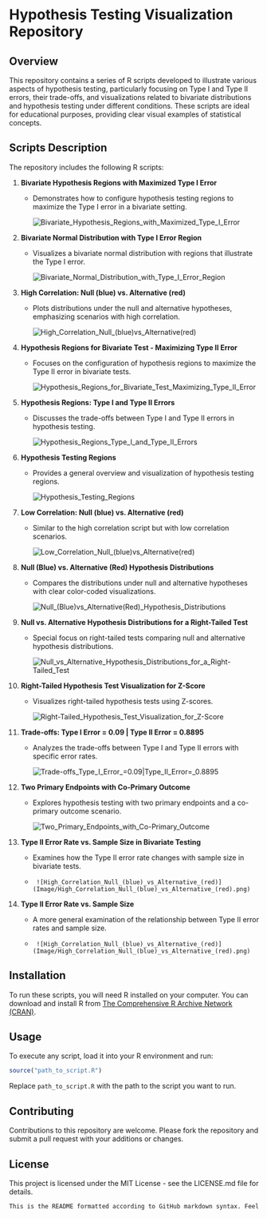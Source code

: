 # Hypothesis Testing Visualization Repository

## Overview

This repository contains a series of R scripts developed to illustrate various aspects of hypothesis testing, particularly focusing on Type I and Type II errors, their trade-offs, and visualizations related to bivariate distributions and hypothesis testing under different conditions. These scripts are ideal for educational purposes, providing clear visual examples of statistical concepts.

## Scripts Description

The repository includes the following R scripts:

1. **Bivariate Hypothesis Regions with Maximized Type I Error**
   - Demonstrates how to configure hypothesis testing regions to maximize the Type I error in a bivariate setting.
  
     ![Bivariate_Hypothesis_Regions_with_Maximized_Type_I_Error](Image/Bivariate_Hypothesis_Regions_with_Maximized_Type_I_Error.png)

2. **Bivariate Normal Distribution with Type I Error Region**
   - Visualizes a bivariate normal distribution with regions that illustrate the Type I error.

     ![Bivariate_Normal_Distribution_with_Type_I_Error_Region](Image/Bivariate_Normal_Distribution_with_Type_I_Error_Region.png)

3. **High Correlation: Null (blue) vs. Alternative (red)**
   - Plots distributions under the null and alternative hypotheses, emphasizing scenarios with high correlation.
  
     ![High_Correlation_Null_(blue)_vs_Alternative_(red)](Image/High_Correlation_Null_(blue)_vs_Alternative_(red).png)

4. **Hypothesis Regions for Bivariate Test - Maximizing Type II Error**
   - Focuses on the configuration of hypothesis regions to maximize the Type II error in bivariate tests.
  
     ![Hypothesis_Regions_for_Bivariate_Test_Maximizing_Type_II_Error](Image/Hypothesis_Regions_for_Bivariate_Test_Maximizing_Type_II_Error.png)

5. **Hypothesis Regions: Type I and Type II Errors**
   - Discusses the trade-offs between Type I and Type II errors in hypothesis testing.
  
     ![Hypothesis_Regions_Type_I_and_Type_II_Errors](Image/Hypothesis_Regions_Type_I_and_Type_II_Errors.png)

6. **Hypothesis Testing Regions**
   - Provides a general overview and visualization of hypothesis testing regions.
  
     ![Hypothesis_Testing_Regions](Image/Hypothesis_Testing_Regions.png)

7. **Low Correlation: Null (blue) vs. Alternative (red)**
   - Similar to the high correlation script but with low correlation scenarios.
  
     ![Low_Correlation_Null_(blue)_vs_Alternative_(red)](Image/Low_Correlation_Null_(blue)_vs_Alternative_(red).png)

8. **Null (Blue) vs. Alternative (Red) Hypothesis Distributions**
   - Compares the distributions under null and alternative hypotheses with clear color-coded visualizations.
  
     ![Null_(Blue)_vs_Alternative_(Red)_Hypothesis_Distributions](Image/Null_(Blue)_vs_Alternative_(Red)_Hypothesis_Distributions.png)

9. **Null vs. Alternative Hypothesis Distributions for a Right-Tailed Test**
   - Special focus on right-tailed tests comparing null and alternative hypothesis distributions.
  
     ![Null_vs_Alternative_Hypothesis_Distributions_for_a_Right-Tailed_Test](Image/Null_vs_Alternative_Hypothesis_Distributions_for_a_Right-Tailed_Test.png)

10. **Right-Tailed Hypothesis Test Visualization for Z-Score**
    - Visualizes right-tailed hypothesis tests using Z-scores.
   
      ![Right-Tailed_Hypothesis_Test_Visualization_for_Z-Score](Image/Right-Tailed_Hypothesis_Test_Visualization_for_Z-Score.png)

11. **Trade-offs: Type I Error = 0.09 | Type II Error = 0.8895**
    - Analyzes the trade-offs between Type I and Type II errors with specific error rates.
   
      ![Trade-offs_Type_I_Error_=_0.09_|_Type_II_Error_=_0.8895](Image/Trade-offs_Type_I_Error_=_0.09_|_Type_II_Error_=_0.8895.png)

12. **Two Primary Endpoints with Co-Primary Outcome**
    - Explores hypothesis testing with two primary endpoints and a co-primary outcome scenario.
   
      ![Two_Primary_Endpoints_with_Co-Primary_Outcome](Image/Two_Primary_Endpoints_with_Co-Primary_Outcome.png)

13. **Type II Error Rate vs. Sample Size in Bivariate Testing**
    - Examines how the Type II error rate changes with sample size in bivariate tests.
   
    -      ![High_Correlation_Null_(blue)_vs_Alternative_(red)](Image/High_Correlation_Null_(blue)_vs_Alternative_(red).png)


14. **Type II Error Rate vs. Sample Size**
    - A more general examination of the relationship between Type II error rates and sample size.
   
    -      ![High_Correlation_Null_(blue)_vs_Alternative_(red)](Image/High_Correlation_Null_(blue)_vs_Alternative_(red).png)


## Installation

To run these scripts, you will need R installed on your computer. You can download and install R from [The Comprehensive R Archive Network (CRAN)](https://cran.r-project.org/mirrors.html).

## Usage

To execute any script, load it into your R environment and run:

```r
source("path_to_script.R")
```

Replace `path_to_script.R` with the path to the script you want to run.

## Contributing

Contributions to this repository are welcome. Please fork the repository and submit a pull request with your additions or changes.

## License

This project is licensed under the MIT License - see the LICENSE.md file for details.

```r
This is the README formatted according to GitHub markdown syntax. Feel free to further adjust any sections to fit the specific details of your repository.
```
